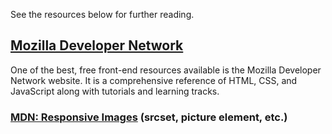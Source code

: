 
See the resources below for further reading.

## [Mozilla Developer Network](https://developer.mozilla.org/en-US/)

One of the best, free front-end resources available is the Mozilla Developer Network website. It is a comprehensive reference of HTML, CSS, and JavaScript along with tutorials and learning tracks.

### [MDN: Responsive Images](https://developer.mozilla.org/en-US/docs/Learn/HTML/Multimedia_and_embedding/Responsive_images) (srcset, picture element, etc.)
